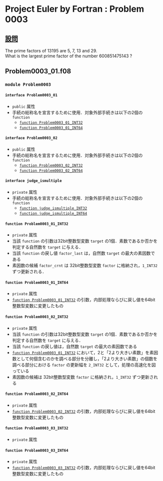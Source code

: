 # Project Euler by Fortran : Problem 0003 #

## [設問](https://projecteuler.net/problem=3) ##
The prime factors of 13195 are 5, 7, 13 and 29.  
What is the largest prime factor of the number 600851475143 ?

## Problem0003_01.f08 ##

### `module Problem0003` ###

#### `interface Problem0003_01` ####
- `public` 属性
- 手続の総称名を宣言するために使用．対象外部手続きは以下の2個の `function`
    - [`function Problem0003_01_INT32`](#function-problem0003_01_int32)
    - [`function Problem0003_01_INT64`](#function-problem0003_01_int64)

#### `interface Problem0003_02` ####
- `public` 属性
- 手続の総称名を宣言するために使用．対象外部手続きは以下の2個の `function`
    - [`function Problem0003_02_INT32`](#function-problem0003_02_int32)
    - [`function Problem0003_02_INT64`](#function-problem0003_02_int64)

#### `interface judge_ismultiple` ###
- `private` 属性
- 手続の総称名を宣言するために使用．対象外部手続きは以下の2個の `function`
    - [`function judge_ismultiple_INT32`](#function-judge_ismultiple_INT32)
    - [`function judge_ismultiple_INT64`](#function-judge_ismultiple_INT64)

#### `function Problem0003_01_INT32` ####
- `private` 属性
- 当該 `function` の引数は32bit整数型変数 `target` の1個．素数であるか否かを判定する自然数を `target` に与える．
- 当該 `function` の戻し値 `factor_last` は，自然数 `target` の最大の素因数である
- 素因数の候補 `factor_crnt` は 32bit整数型変数 `factor` に格納され，`1_INT32` ずつ更新される．

#### `function Problem0003_01_INT64` ####
- `private` 属性
- [`function Problem0003_01_INT32`](#function-problem0003_01_int32) の引数，内部処理ならびに戻し値を64bit整数型変数に変更したもの

#### `function Problem0003_02_INT32` ####
- `private` 属性
- 当該 `function` の引数は32bit整数型変数 `target` の1個．素数であるか否かを判定する自然数を `target` に与える．
- 当該 `function` の戻し値は，自然数 `target` の最大の素因数である
- [`function Problem0003_01_INT32`](#function-problem0003_01_int32) において，2と「2より大きい素数」を素因数として何個含むのかを調べる部分を分離し，「2より大きい素数」の個数を調べる部分における `factor` の更新幅を `2_INT32` として，処理の高速化を図っている
- 素因数の候補は 32bit整数型変数 `factor` に格納され，`1_INT32` ずつ更新される

#### `function Problem0003_02_INT64` ####
- `private` 属性
- [`function Problem0003_02_INT32`](#function-problem0003_02_int32) の引数，内部処理ならびに戻し値を64bit整数型変数に変更したもの

#### `function Problem0003_03_INT32` ####
- `private` 属性

#### `function Problem0003_03_INT64` ####
- `private` 属性
- [`function Problem0003_03_INT32`](#function-problem0003_03_int32) の引数，内部処理ならびに戻し値を64bit整数型変数に変更したもの